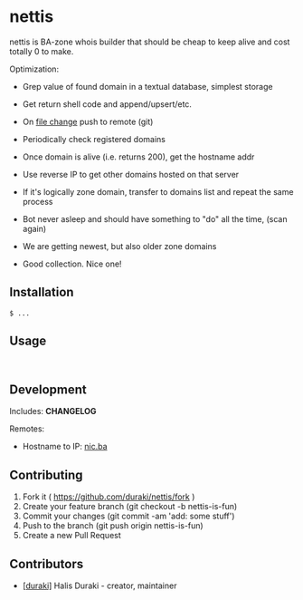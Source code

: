 # nettis 

nettis is BA-zone whois builder that should be cheap to keep alive and cost
totally 0 to make.

Optimization:

* Grep value of found domain in a textual database, simplest storage
* Get return shell code and append/upsert/etc.
* On [file change](http://entrproject.org/) push to remote (git)

* Periodically check registered domains
* Once domain is alive (i.e. returns 200), get the hostname addr
* Use reverse IP to get other domains hosted on that server
* If it's logically zone domain, transfer to domains list and repeat the same
  process

* Bot never asleep and should have something to "do" all the time, (scan again)
* We are getting newest, but also older zone domains
* Good collection. Nice one!

## Installation

```
$ ...
```

## Usage

```


```

## Development

Includes: **CHANGELOG**

Remotes:

* Hostname to IP: [nic.ba](http://nic.ba/ajax.php?a=gethostbyname&host=nic.ba)

## Contributing

1. Fork it ( https://github.com/duraki/nettis/fork )
2. Create your feature branch (git checkout -b nettis-is-fun)
3. Commit your changes (git commit -am 'add: some stuff')
4. Push to the branch (git push origin nettis-is-fun)
5. Create a new Pull Request

## Contributors

- [[duraki]](https://github.com/duraki) Halis Duraki - creator, maintainer
